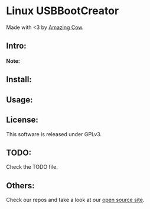 Linux USBBootCreator
====

Made with <3 by [Amazing Cow](http://www.amazingcow.com).

<!-- ####################################################################### -->

## Intro:

#### Note:

<!-- ####################################################################### -->

## Install:


<!-- ####################################################################### -->

## Usage:


<!-- ####################################################################### -->

## License:
This software is released under GPLv3.


<!-- ####################################################################### --> 

## TODO:
Check the TODO file.

<!-- ####################################################################### --> 

## Others:
Check our repos and take a look at our [open source site](http://opensource.amazingcow.com).
